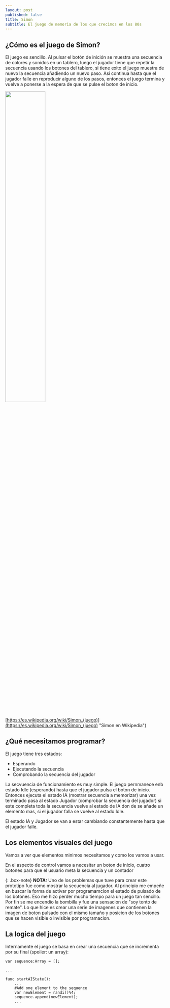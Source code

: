 ```yaml
---
layout: post
published: false
title: Simon
subtitle: El juego de memoria de los que crecimos en los 80s
---
```

## ¿Cómo es el juego de Simon?

El juego es sencillo. Al pulsar el botón de inición se muestra una secuencia de colores y sonidos en un tablero, luego el jugador tiene que repetir la secuencia usando los botones del tablero, si tiene exito el juego muestra de nuevo la secuencia añadiendo un nuevo paso. Asi continua hasta que el jugador falle en reproducir alguno de los pasos, entonces el juego termina y vuelve a ponerse a la espera de que se pulse el boton de inicio.

<img src="https://upload.wikimedia.org/wikipedia/commons/c/cd/Simon_Electronic_Game.jpg" width="50%">

[https://es.wikipedia.org/wiki/Simon_(juego)](https://es.wikipedia.org/wiki/Simon_(juego) "Simon en Wikipedia")

## ¿Qué necesitamos programar?

El juego tiene tres estados: 
- Esperando
- Ejecutando la secuencia
- Comprobando la secuencia del jugador

La secvuencia de funcionamiento es muy simple. El juego pernmanece enb estado Idle (esperando) hasta que el jugador pulsa el boton de inicio. Entonces ejecuta el estado IA (mostrar secuencia a memorizar) una vez terminado pasa al estado Jugador (comprobar la secuencia del jugador) si este completa toda la secuencia vuelve al estado de IA don de se añade un elemento mas, si el jugador falla se vuelve al estado Idle.

El estado IA y Jugador se van a estar cambiando constantemente hasta que el jugador falle.

## Los elementos visuales del juego

Vamos a ver que elementos minimos necesitamos y como los vamos a usar.

En el aspecto de control vamos a necesitar un boton de inicio, cuatro botones para que el usuario meta la secuencia y un contador

{: .box-note} **NOTA:** Uno de los problemas que tuve para crear este prototipo fue como mostrar la secuencia al jugador. Al principio me empeñe en buscar la forma de activar por programamcion el estado de pulsado de los botones. Eso me hizo perder mucho tiempo para un juego tan sencillo. Por fin se me encendio la bombilla y fue una sensacion de "soy tonto de remate". Lo que hice es crear una serie de imagenes que contienen la imagen de boton pulsado con el mismo tamaño y posicion de los botones que se hacen visible o invisible por programacion.

## La logica del juego

Internamente el juego se basa en crear una secuencia que se incrementa por su final (spoiler: un array):

```GDScript
var sequence:Array = [];

...

func startAIState():
	...
	#Add one element to the sequence
	var newElement = randi()%4;
	sequence.append(newElement);
    ...

```

